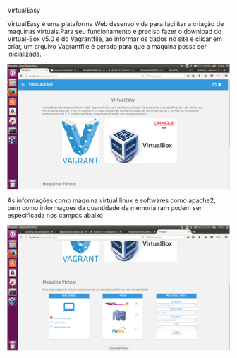 VirtualEasy

VirtualEasy é uma plataforma Web desenvolvida para facilitar a criação de maquinas virtuais.Para seu funcionamento é preciso fazer o download do Virtual-Box v5.0 e do Vagrantfile, ao informar os dados no site e clicar em criar, um arquivo Vagrantfile é gerado para que a maquina possa ser inicializada.

![tela de login](veasy1.png)

As informações como maquina virtual linux e softwares como apache2, bem como informaçoes da quantidade de memoria ram podem ser especificada nos campos abaixo

![tela de login](veasy2.png)
